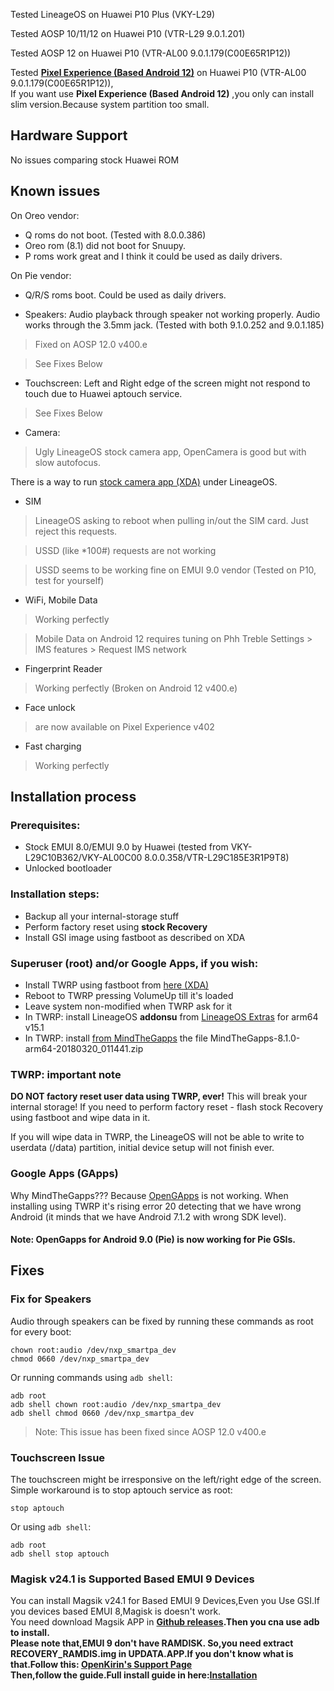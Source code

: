 Tested LineageOS on Huawei P10 Plus (VKY-L29)

Tested AOSP 10/11/12 on Huawei P10 (VTR-L29 9.0.1.201)

Tested AOSP 12 on Huawei P10 (VTR-AL00 9.0.1.179(C00E65R1P12))

Tested **[Pixel Experience (Based Android 12)](https://github.com/ponces/treble_build_pe/releases)** on Huawei P10 (VTR-AL00 9.0.1.179(C00E65R1P12)),  
If you want use **Pixel Experience (Based Android 12)** ,you only can install slim version.Because system partition too small.

## Hardware Support

No issues comparing stock Huawei ROM

## Known issues

On Oreo vendor:
- Q roms do not boot. (Tested with 8.0.0.386)
- Oreo rom (8.1) did not boot for Snuupy.
- P roms work great and I think it could be used as daily drivers.

On Pie vendor:
- Q/R/S roms boot. Could be used as daily drivers.

* Speakers: Audio playback through speaker not working properly. Audio works through the 3.5mm jack. (Tested with both 9.1.0.252 and 9.0.1.185)
> Fixed on AOSP 12.0 v400.e

> See Fixes Below

* Touchscreen: Left and Right edge of the screen might not respond to touch due to Huawei aptouch service.
> See Fixes Below

* Camera:
> Ugly LineageOS stock camera app, OpenCamera is good but with slow autofocus.

There is a way to run [stock camera app (XDA)](https://forum.xda-developers.com/showpost.php?p=76662319&postcount=225) under LineageOS.

* SIM
> LineageOS asking to reboot when pulling in/out the SIM card. Just reject this requests.

> USSD (like *100#) requests are not working

> USSD seems to be working fine on EMUI 9.0 vendor (Tested on P10, test for yourself)

* WiFi, Mobile Data
> Working perfectly

> Mobile Data on Android 12 requires tuning on Phh Treble Settings > IMS features > Request IMS network

* Fingerprint Reader
> Working perfectly (Broken on Android 12 v400.e)

* Face unlock
> are now available on Pixel Experience v402 

* Fast charging
> Working perfectly

## Installation process

### Prerequisites:

* Stock EMUI 8.0/EMUI 9.0 by Huawei (tested from VKY-L29C10B362/VKY-AL00C00 8.0.0.358/VTR-L29C185E3R1P9T8)
* Unlocked bootloader

### Installation steps:

* Backup all your internal-storage stuff
* Perform factory reset using **stock Recovery**
* Install GSI image using fastboot as described on XDA

### Superuser (root) and/or Google Apps, if you wish:

* Install TWRP using fastboot from [here (XDA)](https://forum.xda-developers.com/p10-plus/development/recovery-twrp-3-2-1-0-oreo-t3734993)
* Reboot to TWRP pressing VolumeUp till it's loaded
* Leave system non-modified when TWRP ask for it
* In TWRP: install LineageOS **addonsu** from [LineageOS Extras](https://download.lineageos.org/extras) for arm64 v15.1
* In TWRP: install [from MindTheGapps](http://downloads.codefi.re/jdcteam/javelinanddart/gapps) the file MindTheGapps-8.1.0-arm64-20180320_011441.zip

### TWRP: important note

**DO NOT factory reset user data using TWRP,  ever!** This will break your internal storage! If you need to perform factory reset - flash stock Recovery using fastboot and wipe data in it.

If you will wipe data in TWRP, the LineageOS will not be able to write to userdata (/data) partition, initial device setup will not finish ever.

### Google Apps (GApps)

Why MindTheGapps??? Because [OpenGApps](https://opengapps.org/) is not working. When installing using TWRP it's rising error 20 detecting that we have wrong Android (it minds that we have Android 7.1.2 with wrong SDK level).

#### Note: OpenGapps for Android 9.0 (Pie) is now working for Pie GSIs.

## Fixes

### Fix for Speakers
Audio through speakers can be fixed by running these commands as root for every boot:

    chown root:audio /dev/nxp_smartpa_dev
    chmod 0660 /dev/nxp_smartpa_dev

Or running commands using `adb shell`:

    adb root
    adb shell chown root:audio /dev/nxp_smartpa_dev
    adb shell chmod 0660 /dev/nxp_smartpa_dev

> Note: This issue has been fixed since AOSP 12.0 v400.e

### Touchscreen Issue
The touchscreen might be irresponsive on the left/right edge of the screen. Simple workaround is to stop aptouch service as root:

    stop aptouch
 
Or using `adb shell`:

    adb root
    adb shell stop aptouch


### Magisk v24.1 is Supported Based EMUI 9 Devices  
You can install Magsik v24.1 for Based EMUI 9 Devices,Even you Use GSI.If you devices based EMUI 8,Magisk is doesn't work.  
You need download Magsik APP in **[Github releases](https://github.com/topjohnwu/Magisk/releases/tag/v24.1).**Then you cna use adb to install.  
Please note that,**EMUI 9 don't have RAMDISK**.  So,you need extract RECOVERY_RAMDIS.img in UPDATA.APP.If you don't know what is that.Follow this: 
 **[OpenKirin's Support Page](https://openkirin.net/support/)**  
Then,follow the guide.Full install guide in here:**[Installation](https://topjohnwu.github.io/Magisk/install.html)**



